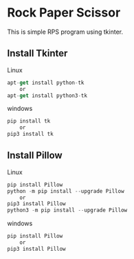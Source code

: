 
# Rock Paper Scissor

This is simple RPS program using tkinter.



## Install Tkinter
Linux

```javascript
apt-get install python-tk
    or
apt-get install python3-tk
```
windows
```javascript
pip install tk
    or
pip3 install tk
```
## Install Pillow
Linux
```javascript
pip install Pillow
python -m pip install --upgrade Pillow
    or
pip3 install Pillow
python3 -m pip install --upgrade Pillow
```
windows
```javascript
pip install Pillow
    or
pip3 install Pillow
```